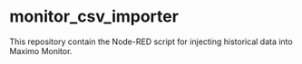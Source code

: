 # monitor_csv_importer
This repository contain the Node-RED script for injecting historical data into Maximo Monitor.
